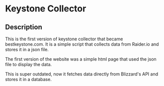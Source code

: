 # Keystone Collector

## Description

This is the first version of keystone collector that became bestkeystone.com.
It is a simple script that collects data from Raider.io and stores it in a json file.

The first version of the website was a simple html page that used the json file to display the data.

This is super outdated, now it fetches data directly from Blizzard's API and stores it in a database.